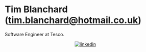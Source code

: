 # Tim Blanchard (tim.blanchard@hotmail.co.uk)<br>

Software Engineer at Tesco.

<p align="center">
  <a href="https://www.linkedin.com/in/tim-blanchard/">
  <img src="https://img.shields.io/badge/LinkedIn-0077B5?style=for-the-badge&logo=linkedin&logoColor=white" alt="linkedin" hspace="50"
  </a>
</p>
